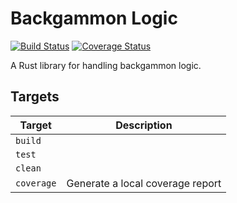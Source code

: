 Backgammon Logic
================
[![Build Status](https://travis-ci.org/ehegnes/backgammon-logic.svg?branch=master)](https://travis-ci.org/ehegnes/backgammon-logic)
[![Coverage Status](https://coveralls.io/repos/github/ehegnes/backgammon-logic/badge.svg?branch=master)](https://coveralls.io/github/ehegnes/backgammon-logic?branch=master)

A Rust library for handling backgammon logic.

## Targets
| Target     | Description                      |
| ---------- | -------------------------------- |
| `build`    | |
| `test`     | |
| `clean`    | |
| `coverage` | Generate a local coverage report |
